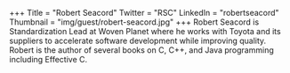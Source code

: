 +++
Title = "Robert Seacord"
Twitter = "RSC"
LinkedIn = "robertseacord"
Thumbnail = "img/guest/robert-seacord.jpg"
+++
Robert Seacord is Standardization Lead at Woven Planet where he works with Toyota  and its suppliers to accelerate software development while improving quality.  Robert is the author of several books on C, C++, and Java programming including Effective C. 